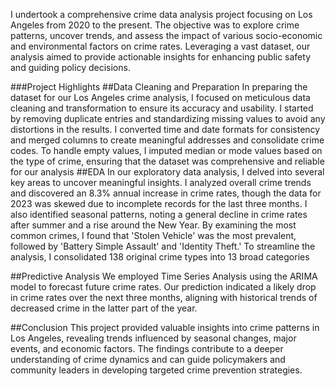 I undertook a comprehensive crime data analysis project focusing on Los Angeles from 2020 to the present. The objective was to explore crime patterns, uncover trends, and assess the impact of various socio-economic and environmental factors on crime rates. Leveraging a vast dataset, our analysis aimed to provide actionable insights for enhancing public safety and guiding policy decisions.

###Project Highlights
##Data Cleaning and Preparation
In preparing the dataset for our Los Angeles crime analysis, I focused on meticulous data cleaning and transformation to ensure its accuracy and usability. I started by removing duplicate entries and standardizing missing values to avoid any distortions in the results. I converted time and date formats for consistency and merged columns to create meaningful addresses and consolidate crime codes. To handle empty values, I imputed median or mode values based on the type of crime, ensuring that the dataset was comprehensive and reliable for our analysis
##EDA
In our exploratory data analysis, I delved into several key areas to uncover meaningful insights. I analyzed overall crime trends and discovered an 8.3% annual increase in crime rates, though the data for 2023 was skewed due to incomplete records for the last three months. I also identified seasonal patterns, noting a general decline in crime rates after summer and a rise around the New Year. By examining the most common crimes, I found that 'Stolen Vehicle' was the most prevalent, followed by 'Battery Simple Assault' and 'Identity Theft.' To streamline the analysis, I consolidated 138 original crime types into 13 broad categories

##Predictive Analysis
We employed Time Series Analysis using the ARIMA model to forecast future crime rates. Our prediction indicated a likely drop in crime rates over the next three months, aligning with historical trends of decreased crime in the latter part of the year.

##Conclusion
This project provided valuable insights into crime patterns in Los Angeles, revealing trends influenced by seasonal changes, major events, and economic factors. The findings contribute to a deeper understanding of crime dynamics and can guide policymakers and community leaders in developing targeted crime prevention strategies.


 
